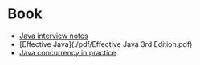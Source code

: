 # Book
+ [Java interview notes](./pdf/java-interview-notes-covers-136-topics-and-700-technical-interview-questions.pdf)
+ [Effective Java](./pdf/Effective Java 3rd Edition.pdf)
+ [Java concurrency in practice](./pdf/java-concurrency-in-practice.pdf)

